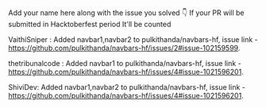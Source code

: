 Add your name here along with the issue you solved 👇 If your PR will be submitted in Hacktoberfest period It'll be counted


VaithiSniper : Added navbar1,navbar2 to  pulkithanda/navbars-hf, issue link - https://github.com/pulkithanda/navbars-hf/issues/2#issue-102159599.

thetribunalcode : Added navbar1 to  pulkithanda/navbars-hf, issue link - https://github.com/pulkithanda/navbars-hf/issues/4#issue-1021596201.

ShiviDev: Added navbar1,navbar2 to  pulkithanda/navbars-hf, issue link - https://github.com/pulkithanda/navbars-hf/issues/4#issue-1021596201.
